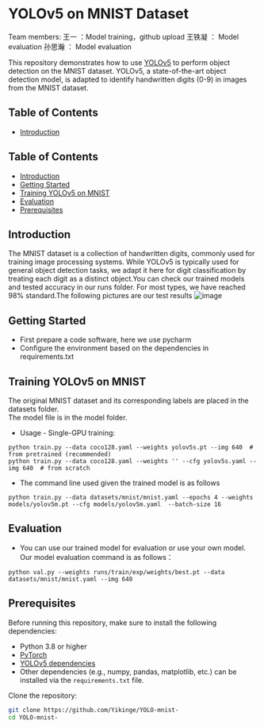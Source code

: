 # YOLOv5 on MNIST Dataset
Team members:
王一  ：Model training，github upload
王铁凝 ： Model evaluation
孙思瀚 ： Model evaluation

This repository demonstrates how to use [YOLOv5](https://github.com/ultralytics/yolov5) to perform object detection on the MNIST dataset. YOLOv5, a state-of-the-art object detection model, is adapted to identify handwritten digits (0-9) in images from the MNIST dataset.

## Table of Contents
- [Introduction](#introduction)

## Table of Contents
- [Introduction](#introduction)
- [Getting Started](#getting-started)
- [Training YOLOv5 on MNIST](#training-yolov5-on-mnist)
- [Evaluation](#evaluation)
- [Prerequisites](#Prerequisites)


## Introduction

The MNIST dataset is a collection of handwritten digits, commonly used for training image processing systems. While YOLOv5 is typically used for general object detection tasks, we adapt it here for digit classification by treating each digit as a distinct object.You can check our trained models and tested accuracy in our runs folder. For most types, we have reached 98% standard.The following pictures are our test results
![image](https://github.com/user-attachments/assets/079fb86b-d2e7-44f4-b437-02294f20a1b6)

## Getting Started
- First prepare a code software, here we use pycharm
- Configure the environment based on the dependencies in requirements.txt

## Training YOLOv5 on MNIST
The original MNIST dataset and its corresponding labels are placed in the datasets folder.  
The model file is in the model folder.

- Usage - Single-GPU training:
```
python train.py --data coco128.yaml --weights yolov5s.pt --img 640  # from pretrained (recommended)
python train.py --data coco128.yaml --weights '' --cfg yolov5s.yaml --img 640  # from scratch
```
- The command line used given the trained model is as follows
```
python train.py --data datasets/mnist/mnist.yaml --epochs 4 --weights models/yolov5m.pt --cfg models/yolov5m.yaml  --batch-size 16
```
## Evaluation
- You can use our trained model for evaluation or use your own model. Our model evaluation command is as follows：
```
python val.py --weights runs/train/exp/weights/best.pt --data datasets/mnist/mnist.yaml --img 640
```   


## Prerequisites
Before running this repository, make sure to install the following dependencies:
- Python 3.8 or higher
- [PyTorch](https://pytorch.org/)
- [YOLOv5 dependencies](https://github.com/ultralytics/yolov5#requirements)
- Other dependencies (e.g., numpy, pandas, matplotlib, etc.) can be installed via the `requirements.txt` file.

Clone the repository:
```bash
git clone https://github.com/Yikinge/YOLO-mnist-
cd YOLO-mnist-
